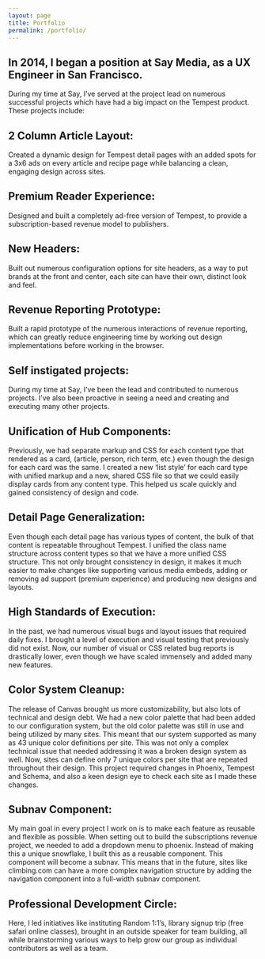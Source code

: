 ```yaml
---
layout: page
title: Portfolio
permalink: /portfolio/
---
```


<section class="l-panel">
  <h2 class="m-subhead">In 2014, I began a position at Say Media, as a UX Engineer in San Francisco.</h2>
  <p class="m-body">During my time at Say, I’ve served at the project lead on numerous successful projects which have had a big impact on the Tempest product. These projects include:</p>
</section>

<section class="l-panel">
  <h2 class="m-subhead">2 Column Article Layout:</h2>
  <p class="m-body">Created a dynamic design for Tempest detail pages with an added spots for a 3x6 ads on every article and recipe page while balancing a clean, engaging design across sites.</p>
</section>

<section class="l-panel">
  <h2 class="m-subhead">Premium Reader Experience:</h2>
  <p class="m-body">Designed and built a completely ad-free version of Tempest, to provide a subscription-based revenue model to publishers.</p>
</section>

<section class="l-panel">
  <h2 class="m-subhead">New Headers:</h2>
  <p class="m-body">Built out numerous configuration options for site headers, as a way to put brands at the front and center, each site can have their own, distinct look and feel.</p>
</section>

<section class="l-panel">
  <h2 class="m-subhead">Revenue Reporting Prototype:</h2>
  <p class="m-body">Built a rapid prototype of the numerous interactions of revenue reporting, which can greatly reduce engineering time by working out design implementations before working in the browser.</p>
</section>

<section class="l-panel">
  <h2 class="m-subhead">Self instigated projects:</h2>
  <p class="m-body">During my time at Say, I’ve been the lead and contributed to numerous projects. I’ve also been proactive in seeing a need and creating and executing many other projects.</p>
</section>

<section class="l-panel">
  <h2 class="m-subhead">Unification of Hub Components:</h2>
  <p class="m-body">Previously, we had separate markup and CSS for each content type that rendered as a card, (article, person, rich term, etc.) even though the design for each card was the same. I created a new ‘list style’ for each card type with unified markup and a new, shared CSS file so that we could easily display cards from any content type. This helped us scale quickly and gained consistency of design and code.</p>
</section>

<section class="l-panel">
  <h2 class="m-subhead">Detail Page Generalization:</h2>
  <p class="m-body">Even though each detail page has various types of content, the bulk of that content is repeatable throughout Tempest. I unified the class name structure across content types so that we have a more unified CSS structure. This not only brought consistency in design, it makes it much easier to make changes like supporting various media embeds, adding or removing ad support (premium experience) and producing new designs and layouts.
</p>
</section>

<section class="l-panel">
  <h2 class="m-subhead">High Standards of Execution:</h2>
  <p class="m-body">In the past, we had numerous visual bugs and layout issues that required daily fixes. I brought a level of execution and visual testing that previously did not exist. Now, our number of visual or CSS related bug reports is drastically lower, even though we have scaled immensely and added many new features.</p>
</section>

<section class="l-panel">
  <h2 class="m-subhead">Color System Cleanup:</h2>
  <p class="m-body">The release of Canvas brought us more customizability, but also lots of technical and design debt. We had a new color palette that had been added to our configuration system, but the old color palette was still in use and being utilized by many sites. This meant that our system supported as many as 43 unique color definitions per site. This was not only a complex technical issue that needed addressing it was a broken design system as well. Now, sites can define only 7 unique colors per site that are repeated throughout their design. This project required changes in Phoenix, Tempest and Schema, and also a keen design eye to check each site as I made these changes. 
</p>
</section>

<section class="l-panel">
  <h2 class="m-subhead">Subnav Component:</h2>
  <p class="m-body">My main goal in every project I work on is to make each feature as reusable and flexible as possible. When setting out to build the subscriptions revenue project, we needed to add a dropdown menu to phoenix. Instead of making this a unique snowflake, I built this as a reusable component. This component will become a subnav. This means that in the future, sites like climbing.com  can have a more complex navigation structure by adding the navigation component into a full-width subnav component.</p>
</section>

<section class="l-panel">
  <h2 class="m-subhead">Professional Development Circle:</h2>
  <p class="m-body">Here, I led initiatives like instituting Random 1:1’s, library signup trip (free safari online classes), brought in an outside speaker for team building, all while brainstorming various ways to help grow our group as individual contributors as well as a team.</p>
</section>

